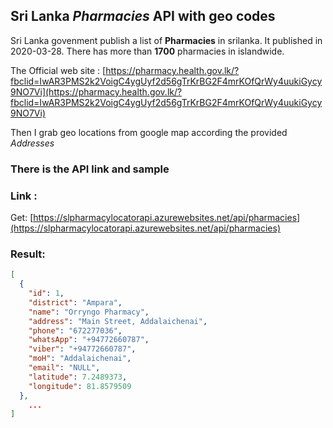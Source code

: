 ## Sri Lanka *Pharmacies* API with geo codes

Sri Lanka govenment publish a list of **Pharmacies** in srilanka. It published in 2020-03-28. There has more than **1700** pharmacies in islandwide.

The Official web site : [https://pharmacy.health.gov.lk/?fbclid=IwAR3PMS2k2VoigC4ygUyf2d56gTrKrBG2F4mrKOfQrWy4uukiGycy9NO7Vi](https://pharmacy.health.gov.lk/?fbclid=IwAR3PMS2k2VoigC4ygUyf2d56gTrKrBG2F4mrKOfQrWy4uukiGycy9NO7Vi)

Then I grab geo locations from google map according the provided *Addresses*

### There is the API link and sample 

### Link : 
Get: [https://slpharmacylocatorapi.azurewebsites.net/api/pharmacies](https://slpharmacylocatorapi.azurewebsites.net/api/pharmacies)

### Result:
```json
[
  {
    "id": 1,
    "district": "Ampara",
    "name": "Orryngo Pharmacy",
    "address": "Main Street, Addalaichenai",
    "phone": "672277036",
    "whatsApp": "+94772660787",
    "viber": "+94772660787",
    "moH": "Addalaichenai",
    "email": "NULL",
    "latitude": 7.2489373,
    "longitude": 81.8579509
  },
    ...
]

```


